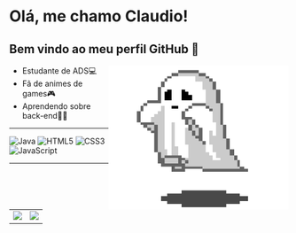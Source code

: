 # Olá, me chamo Claudio!
## Bem vindo ao meu perfil GitHub 👋


<img src = "fotocapa.gif" width = "325px" align = "right" >

- Estudante de ADS💻
- Fã de animes de games🎮
- Aprendendo sobre back-end👩‍💻 


___

<div>

<img src="https://cdn.jsdelivr.net/gh/devicons/devicon@latest/icons/java/java-original-wordmark.svg" title="Java" alt="Java" width="50" height="40"/>
<img src="https://cdn.jsdelivr.net/gh/devicons/devicon@latest/icons/html5/html5-original-wordmark.svg"  title="HTML5" alt="HTML5" width="50" height="40"/>
<img src="https://cdn.jsdelivr.net/gh/devicons/devicon@latest/icons/css3/css3-original-wordmark.svg" title="CSS3" alt="CSS3" width="50" height="40"/>
<img src="https://cdn.jsdelivr.net/gh/devicons/devicon@latest/icons/javascript/javascript-original.svg" title="JavaScript" alt="JavaScript" width="50" height="40"/>        
                
          
<div>

---
<table  align = "center">
  <tr>
    <td>
<img height = "200em" src="https://github-readme-stats.vercel.app/api/top-langs/?username=claudio0088&show_icons=true&theme=bear&count_private=true"/>
    </td>
    <td>
<img height = "200em" src="https://github-readme-stats.vercel.app/api?username=claudio0088&show_icons=true&show_icons=true&theme=bear&count_private=true" />
    </td>
  </tr>
</dtable>

